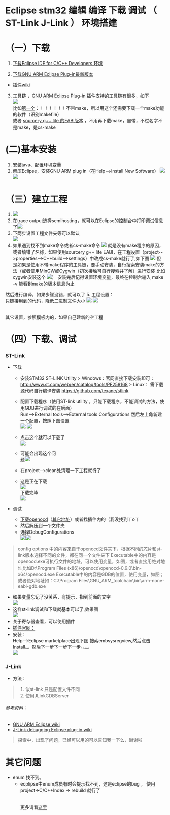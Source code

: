 Eclipse stm32 编辑 编译 下载 调试 （ ST-Link J-Link ） 环境搭建 
=========================

# （一）下载

1.  [下载Eclipse IDE for C/C++ Developers 环境](http://www.eclipse.org/downloads/)

2. [下载GNU ARM Eclipse Plug-in最新版本](http://sourceforge.net/projects/gnuarmeclipse/ ) <br/>
* [插件wiki](http://gnuarmeclipse.github.io/)

3. 工具链 ，GNU ARM Eclipse Plug-in 插件支持的工具链有很多，如下<br/>
![](./asset/0e2aed80-a2c6-472f-ad8d-38c0196822ef.png)<br/>
比如[第一个](https://launchpad.net/gcc-arm-embedded)：！！！！！！不带make，所以用这个还需要下载一个make功能的软件（识别makefile）
<br/>或者 [sourcery g++ lite 的EABI版本](http://www.codesourcery.com/sgpp/lite/arm/portal/subscription?@template=lite) ，不用再下载make，自带，不过名字不是make，是cs-make


# (二)基本安装

1. 安装java、配置环境变量
2. 解压Eclipse，安装GNU ARM plug in（在Help-->Install New Software）
![](./asset/bfecdeff-f3e2-42a8-8e14-c83c6749ccbe.png)
![](./asset/d4cec48a-adf6-43ab-aaf7-031dedf341d2.png)


# （三）建立工程

1. ![](./asset/c4bf5b79-01ab-4b55-b564-8bab7e399224.png)
2.  在trace output选择semihosting，就可以在Eclipse的控制台中打印调试信息了![](./asset/2ebaf969-27af-47b3-9b4f-7ee67b617fde.png)
3. 下两步设置工程文件夹等可以默认<br/>
![](./asset/024d3931-c609-4bc2-9e84-631eefaca22e.png)
4. 如果遇到找不到make命令或者cs-make命令
![](./asset/42f3aaa0-abcb-4234-b789-556de8788ce1.png)
就是没有make程序的原因，或者填错了名称，如果使用sourcery g++ lite EABI，在工程设置（project-->properties-->C++build-->settings）中改成cs-make就行了,如下图
![](./asset/aa2a4913-df82-4bd0-a0fc-0d0ae1cec447.png)
但是如果是使用不带make程序的工具链，要手动安装，自行搜索安装make的方法（或者使用MinGW或Cygwin（初次接触可自行搜索并了解）进行安装
比如cygwin安装这个
![](./asset/72849c26-916d-49a1-8fab-74b76e0a0dfb.png)）
安装完后记得设置环境变量，最终在控制台输入 make -v 能看到make的版本信息为止

然后进行编译，如果步骤没错，就可以了
5. 工程设置：
<br/>
只链接用到的代码，降低二进制文件大小
![](./asset/7f55e946-e3ac-45a5-afbd-2d0494020562.png)
![](./asset/00786f97-a08d-4043-883c-013de03d75dc.png)

<br/>其它设置，参照模板内的，如果自己建新的空工程


# （四）下载、调试

### ST-Link
* 下载
  * 安装STM32 ST-LINK Utility
            > Windows：官网直接下载安装即可：
http://www.st.com/web/en/catalog/tools/PF258168
            > Linux：    需下载源代码自行编译安装 
              https://github.com/texane/stlink
              
  * 配置下载程序（使用ST-link utility ，只能下载程序，不能调试的方法，使用GDB进行调试的在后面）<br/>
Run-->External tools-->External tools Configurations
然后左上角新建一个配置，按照下图设置<br/>
              ![](./asset/e96ca9b9-f0b6-48a2-a4b5-5df9eeb62f36.png)
              ![](./asset/8e7f8874-ad4d-434a-a822-31740a777ca1.png)
  * 点击这个就可以下载了<br/>![](./asset/4be4313e-9ea0-4afb-a53b-e37cce7b7ca3.png)
  * 可能会出现这个问<br/>题![](./asset/182a3ae1-fc73-4ee2-8fd8-be4ee0f4676a.png)
  * 在project-->clean处清理一下工程就行了
  * 这是正在下载<br/>![](./asset/6f20e9c8-1fa5-4986-aada-8f0940844898.png)<br/>下载完毕<br/>![](./asset/4b4bc2d8-3533-4106-b775-cf8974c97d7d.png)

* 调试
  * [下载openocd](http://www.openocd.net/)（[其它地址](http://www.freddiechopin.info/en/download/category/4-openocd)）或者找插件内的（我没找到ㄒoㄒ
  * 然后解压到一个文件夹
  * 选择DebugConfigurations<br/>![](./asset/1cd7d504-8ffc-4ca1-9cea-b5a05b7d6f7b.png)![](./asset/890fb136-8a28-4460-a0df-9965a392c319.png)

> config options 中的内容来自于openocd文件夹下，根据不同的芯片和st-link版本选择不同的文件，都在同一个文件夹下
Executable中的内容是openocd.exe可执行文件的地址，可以使用变量，如图，或者直接用绝对地址比如D:\Program Files (x86)\openocd\openocd-0.9.0\bin-x64\openocd.exe
Executable中的内容是GDB的位置，使用变量，如图；或者绝对地址如：C:\Program Files\GNU_ARM_toolchain\bin\arm-none-eabi-gdb.exe

  * 如果变量忘记了没关系，有提示，指到前面的文字<br/>
		![](./asset/719af768-df4a-4a35-b2aa-6b8f3852c860.png)
  * 这样st-link调试和下载就基本可以了,效果图<br/>
		![](./asset/5bbe0e0d-2775-49a3-a2ce-02e47fc44ac3.png)
  * 关于寄存器查看，可以使用插件
  * [插件官网：](http://embsysregview.sourceforge.net/)
  * 安装：<br/>
Help-->Eclipse marketplace出现下图
搜索embsysregview,然后点击Install。。然后下一步下一步下一步。。。。<br/>![](./asset/19583255-2058-4e87-8b83-57b6a9dc5608.png)


### J-Link

* 方法：

> 1. 似st-link 只是配置文件不同
> 2. 使用JLinkGDBServer

###### 参考资料：
* [GNU ARM Eclipse wiki](http://gnuarmeclipse.github.io/)
* [J-Link debugging Eclipse plug-in wiki](http://gnuarmeclipse.github.io/debug/jlink/)

> 探索中，出现了问题，已经可以用的可以告知我一下么，谢谢啦






# 其它问题

* enum 找不到。
  * ecplipse中enum成员有时会提示找不到，这是eclipse的bug ， 使用project->C/C++Index -> rebuild 就行了
<br/><br/><br/>
<kbd>更多请看[这里](http://blog.neucrack.com)</kbd>